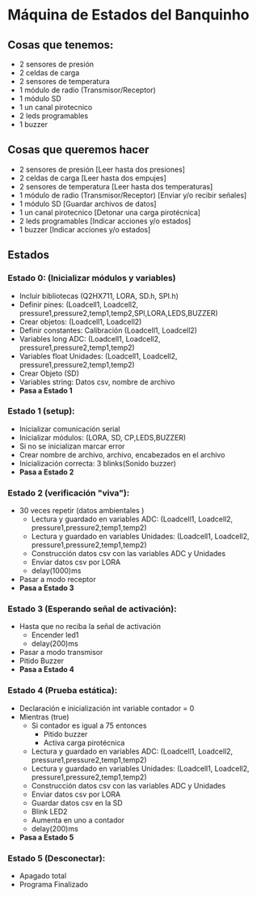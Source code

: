 # Máquina de Estados del Banquinho

## Cosas que tenemos:
- 2 sensores de presión
- 2 celdas de carga
- 2 sensores de temperatura 
- 1 módulo de radio (Transmisor/Receptor)
- 1 módulo SD
- 1 un canal pirotecnico 
- 2 leds programables 
- 1 buzzer 

## Cosas que queremos hacer
- 2 sensores de presión                    [Leer hasta dos presiones]
- 2 celdas de carga                        [Leer hasta dos empujes]
- 2 sensores de temperatura                [Leer hasta dos temperaturas]
- 1 módulo de radio (Transmisor/Receptor)  [Enviar y/o recibir señales]
- 1 módulo SD                              [Guardar archivos de datos]
- 1 un canal pirotecnico                   [Detonar una carga pirotécnica]
- 2 leds programables                      [Indicar acciones y/o estados]
- 1 buzzer                                 [Indicar acciones y/o estados]

## Estados
### Estado 0: (Inicializar módulos y variables)
- Incluir bibliotecas        (Q2HX711, LORA, SD.h, SPI.h)
- Definir pines:             (Loadcell1, Loadcell2, pressure1,pressure2,temp1,temp2,SPI,LORA,LEDS,BUZZER)
- Crear objetos:             (Loadcell1, Loadcell2)
- Definir constantes: Calibración (Loadcell1, Loadcell2)
- Variables long  ADC:       (Loadcell1, Loadcell2, pressure1,pressure2,temp1,temp2)
- Variables float Unidades:  (Loadcell1, Loadcell2, pressure1,pressure2,temp1,temp2)
- Crear Objeto               (SD)
- Variables string: Datos csv, nombre de archivo
- **Pasa a Estado 1**

### Estado 1 (setup): 
- Inicializar comunicación serial 
- Inicializar módulos: (LORA, SD, CP,LEDS,BUZZER)
- Si no se inicializan marcar error
- Crear nombre de archivo, archivo, encabezados en el archivo 
- Inicialización correcta: 3 blinks(Sonido buzzer)
- **Pasa a Estado 2**
 
### Estado 2 (verificación "viva"):

- 30 veces repetir (datos ambientales )
     - Lectura y guardado en variables ADC:       (Loadcell1, Loadcell2, pressure1,pressure2,temp1,temp2)
     - Lectura y guardado en variables Unidades:  (Loadcell1, Loadcell2, pressure1,pressure2,temp1,temp2)
     - Construcción datos csv con las variables ADC y Unidades
     - Enviar datos csv por LORA
     - delay(1000)ms
- Pasar a modo receptor
- **Pasa a Estado 3**

### Estado 3 (Esperando señal de activación):
- Hasta que no reciba la señal de activación
     - Encender led1
     - delay(200)ms
- Pasar a modo transmisor
- Pitido Buzzer 
- **Pasa a Estado 4**

### Estado 4 (Prueba estática):
- Declaración e inicialización int variable contador = 0
- Mientras (true)
     - Si contador es igual a 75 entonces
        - Pitido buzzer
        - Activa carga pirotécnica
     - Lectura y guardado en variables ADC:       (Loadcell1, Loadcell2, pressure1,pressure2,temp1,temp2)
     - Lectura y guardado en variables Unidades:  (Loadcell1, Loadcell2, pressure1,pressure2,temp1,temp2)
     - Construcción datos csv con las variables ADC y Unidades
     - Enviar datos csv por LORA
     - Guardar datos csv en la SD
     - Blink LED2
     - Aumenta en uno a contador
     - delay(200)ms
- **Pasa a Estado 5**

### Estado 5 (Desconectar):
- Apagado total 
- Programa Finalizado


 
